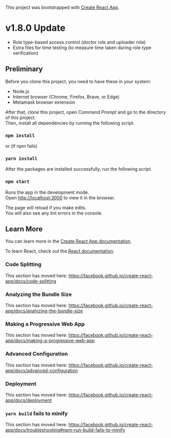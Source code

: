 This project was bootstrapped with [Create React App](https://github.com/facebook/create-react-app).

# v1.8.0 Update
- Role type-based access control (doctor role and uploader role)
- Extra files for time testing (to measure time taken during role type verification)

## Preliminary

Before you clone this project, you need to have these in your system:
- Node.js
- Internet browser (Chrome, Firefox, Brave, or Edge)
- Metamask browser extension

After that, clone this project, open Command Prompt and go to the directory of this project.<br />
Then, install all dependencies by running the following script.

### `npm install`

or (if npm fails)

### `yarn install`

After the packages are installed successfully, run the following script.

### `npm start`

Runs the app in the development mode.<br />
Open [http://localhost:3000](http://localhost:3000) to view it in the browser.

The page will reload if you make edits.<br />
You will also see any lint errors in the console.

## Learn More

You can learn more in the [Create React App documentation](https://facebook.github.io/create-react-app/docs/getting-started).

To learn React, check out the [React documentation](https://reactjs.org/).

### Code Splitting

This section has moved here: https://facebook.github.io/create-react-app/docs/code-splitting

### Analyzing the Bundle Size

This section has moved here: https://facebook.github.io/create-react-app/docs/analyzing-the-bundle-size

### Making a Progressive Web App

This section has moved here: https://facebook.github.io/create-react-app/docs/making-a-progressive-web-app

### Advanced Configuration

This section has moved here: https://facebook.github.io/create-react-app/docs/advanced-configuration

### Deployment

This section has moved here: https://facebook.github.io/create-react-app/docs/deployment

### `yarn build` fails to minify

This section has moved here: https://facebook.github.io/create-react-app/docs/troubleshooting#npm-run-build-fails-to-minify
